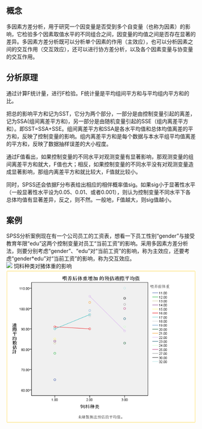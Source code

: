## 概念
多因素方差分析，用于研究一个因变量是否受到多个自变量（也称为因素）的影响，它检验多个因素取值水平的不同组合之间，因变量的均值之间是否存在显著的差异。多因素方差分析既可以分析单个因素的作用（主效应），也可以分析因素之间的交互作用（交互效应），还可以进行协方差分析，以及各个因素变量与协变量的交互作用。
## 分析原理
通过计算F统计量，进行F检验。F统计量是平均组间平方和与平均组内平方和的比。<br>

把总的影响平方和记为SST，它分为两个部分，一部分是由控制变量引起的离差，记为SSA(组间离差平方和)，另一部分是由随机变量引起的SSE（组内离差平方和）。即SST=SSA+SSE。组间离差平方和SSA是各水平均值和总体均值离差的平方和，反映了控制变量的影响。组内离差平方和是每个数据与本水平组平均值离差的平方和，反映了数据抽样误差的大小程度。<br>

通过F值看出，如果控制变量的不同水平对观测变量有显著影响，那观测变量的组间离差平方和就大，F值也大；相反，如果控制变量的不同水平没有对观测变量造成显著影响，那组内离差平方和就比较大，F值就比较小。<br>

同时，SPSS还会依据F分布表给出相应的相伴概率值sig。如果sig小于显著性水平（一般显著性水平设为0.05、0.01、或者0.001），则认为控制变量不同水平下各总体均值有显著差异，反之，则不然。一般地，F值越大，则sig值越小。<br>
## 案例
SPSS分析案例现在有一个公司员工的工资表，想看一下员工性别“gender”与接受教育年限“edu”这两个控制变量对员工“当前工资”的影响。采用多因素方差分析法，则要分别考虑“gender”、“edu”对“当前工资”的影响，称为主效应，还要考虑“gender*edu”对“当前工资”的影响，称为交互效应。<br>
![](https://pic1.zhimg.com/80/v2-b370671e408445a8991086f64eebb3fc_hd.jpg)
饲料种类对猪体重的影响<br>
![](https://github.com/fanhexiaoseng/Project-practice/blob/master/%E7%BB%9F%E8%AE%A1%E5%AD%A6/%E9%A5%B2%E6%96%99%E5%AF%B9%E7%8C%AA%E4%BD%93%E9%87%8D%E7%9A%84%E5%BD%B1%E5%93%8D.png)
